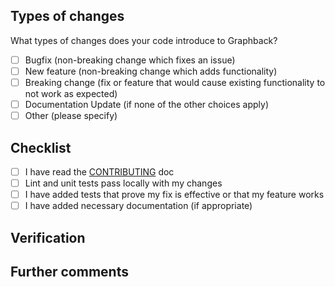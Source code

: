 <!--Describe the big picture of your changes here to communicate to the maintainers why we should accept this pull request. If it fixes a bug or resolves a feature request, be sure to link to that issue.-->

## Types of changes

What types of changes does your code introduce to Graphback?
<!--Put an `x` in the boxes that apply-->

- [ ] Bugfix (non-breaking change which fixes an issue)
- [ ] New feature (non-breaking change which adds functionality)
- [ ] Breaking change (fix or feature that would cause existing functionality to not work as expected)
- [ ] Documentation Update (if none of the other choices apply)
- [ ] Other (please specify)

## Checklist

<!--Put an `x` in the boxes that apply. You can also fill these out after creating the PR. If you're unsure about any of them, don't hesitate to ask. We're here to help! This is simply a reminder of what we are going to look for before merging your code.-->

- [ ] I have read the [CONTRIBUTING](https://github.com/appium/appium/blob/master/CONTRIBUTING.md) doc
- [ ] Lint and unit tests pass locally with my changes
- [ ] I have added tests that prove my fix is effective or that my feature works
- [ ] I have added necessary documentation (if appropriate)

## Verification

<!--If there are any steps you took to verify that this works, please specify them here.-->

## Further comments

<!--If this is a relatively large or complex change, kick off the discussion by explaining why you chose the solution you did and what alternatives you considered, etc...-->